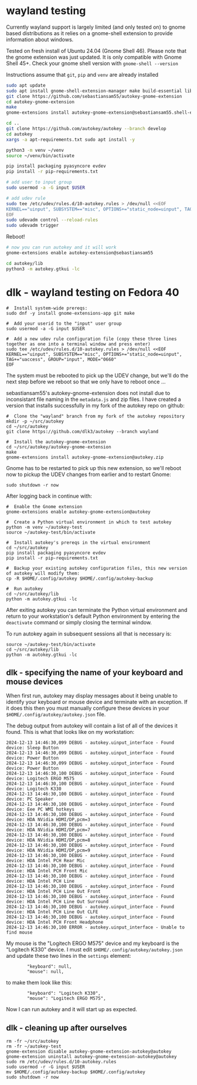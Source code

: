 # wayland testing
Currently wayland support is largely limited (and only tested on) to gnome based distributions as it relies on a gnome-shell extension to provide information about windows.

Tested on fresh install of Ubuntu 24.04 (Gnome Shell 46). Please note that the gnome extension was just updated. It is only compatible with Gnome Shell 45+. Check your gnome shell version with `gnome-shell --version`

Instructions assume that `git`, `pip` and `venv` are already installed

```sh
sudo apt update
sudo apt install gnome-shell-extension-manager make build-essential libcairo2-dev -y
git clone https://github.com/sebastiansam55/autokey-gnome-extension
cd autokey-gnome-extension
make
gnome-extensions install autokey-gnome-extension@sebastiansam55.shell-extension.zip

cd ..
git clone https://github.com/autokey/autokey --branch develop
cd autokey
xargs -a apt-requirements.txt sudo apt install -y

python3 -m venv ~/venv
source ~/venv/bin/activate

pip install packaging pyasyncore evdev
pip install -r pip-requirements.txt

# add user to input group
sudo usermod -a -G input $USER

# add udev rule
sudo tee /etc/udev/rules.d/10-autokey.rules > /dev/null <<EOF
KERNEL=="uinput", SUBSYSTEM=="misc", OPTIONS+="static_node=uinput", TAG+="uaccess", GROUP="input", MODE="0660"
EOF
sudo udevadm control --reload-rules
sudo udevadm trigger
```
Reboot!

```sh
# now you can run autokey and it will work
gnome-extensions enable autokey-extension@sebastiansam55

cd autokey/lib
python3 -m autokey.gtkui -lc
```

# dlk - wayland testing on Fedora 40
```
#  Install system-wide prereqs:
sudo dnf -y install gnome-extensions-app git make

#  Add your userid to the "input" user group
sudo usermod -a -G input $USER

#  Add a new udev rule configuration file (copy these three lines together as one into a terminal window and press enter)
sudo tee /etc/udev/rules.d/10-autokey.rules > /dev/null <<EOF
KERNEL=="uinput", SUBSYSTEM=="misc", OPTIONS+="static_node=uinput", TAG+="uaccess", GROUP="input", MODE="0660"
EOF
```
The system must be rebooted to pick up the UDEV change, but we'll do the next step before we reboot so that we only have to reboot once ...

sebastiansam55's autokey-gnome-extension does not install due to inconsistant file naming in the ```metadata.js``` and zip files.  I have created a version that installs successfully in my fork of the autokey repo on github:
```
#  Clone the "wayland" branch from my fork of the autokey repository
mkdir -p ~/src/autokey
cd ~/src/autokey
git clone https://github.com/dlk3/autokey --branch wayland

#  Install the autokey-gnome-extension
cd ~/src/autokey/autokey-gnome-extension
make
gnome-extensions install autokey-gnome-extension@autokey.zip
```
Gnome has to be restarted to pick up this new extension, so we'll reboot now to pickup the UDEV changes from earlier and to restart Gnome:
```
sudo shutdown -r now
```
After logging back in continue with:
```
#  Enable the Gnome extension
gnome-extensions enable autokey-gnome-extension@autokey

#  Create a Python virtual environment in which to test autokey
python -m venv ~/autokey-test
source ~/autokey-test/bin/activate

#  Install autokey's prereqs in the virtual environment
cd ~/src/autokey
pip install packaging pyasyncore evdev
pip install -r pip-requirements.txt

#  Backup your existing autokey configuration files, this new version of autokey will modify them:
cp -R $HOME/.config/autokey $HOME/.config/autokey-backup

#  Run autokey
cd ~/src/autokey/lib
python -m autokey.gtkui -lc
```
After exiting autokey you can terminate the Python virtual environment and return to your workstation's default Python environment by entering the ```deactivate``` command or simply closing the terminal window.  

To run autokey again in subsequent sessions all that is necessary is:
```
source ~/autokey-test/bin/activate
cd ~/src/autokey/lib
python -m autokey.gtkui -lc
```
## dlk - specifying the name of your keyboard and mouse devices

When first run, autokey may display messages about it being unable to identify your keyboard or mouse device and terminate with an exception.  If it does this then you must manually configure these devices in your ```$HOME/.config/autokey/autokey.json``` file.

The debug output from autokey will contain a list of all of the devices it found.  This is what that looks like on my workstation:
```
2024-12-13 14:46:30,099 DEBUG - autokey.uinput_interface - Found device: Sleep Button
2024-12-13 14:46:30,099 DEBUG - autokey.uinput_interface - Found device: Power Button
2024-12-13 14:46:30,099 DEBUG - autokey.uinput_interface - Found device: Power Button
2024-12-13 14:46:30,100 DEBUG - autokey.uinput_interface - Found device: Logitech ERGO M575
2024-12-13 14:46:30,100 DEBUG - autokey.uinput_interface - Found device: Logitech K330
2024-12-13 14:46:30,100 DEBUG - autokey.uinput_interface - Found device: PC Speaker
2024-12-13 14:46:30,100 DEBUG - autokey.uinput_interface - Found device: Eee PC WMI hotkeys
2024-12-13 14:46:30,100 DEBUG - autokey.uinput_interface - Found device: HDA NVidia HDMI/DP,pcm=3
2024-12-13 14:46:30,100 DEBUG - autokey.uinput_interface - Found device: HDA NVidia HDMI/DP,pcm=7
2024-12-13 14:46:30,100 DEBUG - autokey.uinput_interface - Found device: HDA NVidia HDMI/DP,pcm=8
2024-12-13 14:46:30,100 DEBUG - autokey.uinput_interface - Found device: HDA NVidia HDMI/DP,pcm=9
2024-12-13 14:46:30,100 DEBUG - autokey.uinput_interface - Found device: HDA Intel PCH Rear Mic
2024-12-13 14:46:30,100 DEBUG - autokey.uinput_interface - Found device: HDA Intel PCH Front Mic
2024-12-13 14:46:30,100 DEBUG - autokey.uinput_interface - Found device: HDA Intel PCH Line
2024-12-13 14:46:30,100 DEBUG - autokey.uinput_interface - Found device: HDA Intel PCH Line Out Front
2024-12-13 14:46:30,100 DEBUG - autokey.uinput_interface - Found device: HDA Intel PCH Line Out Surround
2024-12-13 14:46:30,100 DEBUG - autokey.uinput_interface - Found device: HDA Intel PCH Line Out CLFE
2024-12-13 14:46:30,100 DEBUG - autokey.uinput_interface - Found device: HDA Intel PCH Front Headphone
2024-12-13 14:46:30,100 ERROR - autokey.uinput_interface - Unable to find mouse
```
My mouse is the "Logitech ERGO M575" device and my keyboard is the "Logitech K330" device.  I must edit ```$HOME/.config/autokey/autokey.json``` and update these two lines in the ```settings``` element:
```
        "keyboard": null,
        "mouse": null,
```
to make them look like this:
```
        "keyboard": "Logitech K330",
        "mouse": "Logitech ERGO M575",
```
Now I can run autokey and it will start up as expected.

## dlk - cleaning up after ourselves
```
rm -fr ~/src/autokey
rm -fr ~/autokey-test
gnome-extension disable autokey-gnome-extension-autokey@autokey
gnome-extension uninstall autokey-gnome-extension-autokey@autokey
sudo rm /etc/udev/rules.d/10-autokey.rules
sudo usermod -r -G input $USER
mv $HOME/.config/autokey-backup $HOME/.config/autokey
sudo shutdown -r now
```
